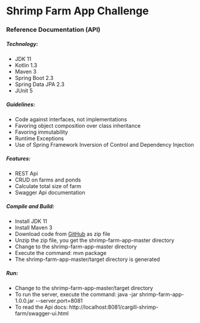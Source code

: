# Shrimp Farm App Challenge

### Reference Documentation (API)

##### Technology:

* JDK 11
* Kotlin 1.3
* Maven 3
* Spring Boot 2.3
* Spring Data JPA 2.3
* JUnit 5

##### Guidelines:

* Code against interfaces, not implementations
* Favoring object composition over class inheritance
* Favoring immutability
* Runtime Exceptions
* Use of Spring Framework Inversion of Control and Dependency Injection  

##### Features:

* REST Api
* CRUD on farms and ponds
* Calculate total size of farm
* Swagger Api documentation

##### Compile and Build:

* Install JDK 11
* Install Maven 3
* Download code from [GitHub](https://github.com/migueleinsz4/shrimp-farm-app) as zip file
* Unzip the zip file, you get the shrimp-farm-app-master directory
* Change to the shrimp-farm-app-master directory 
* Execute the command: mvn package
* The shrimp-farm-app-master/target directory is generated

##### Run:

* Change to the shrimp-farm-app-master/target directory
* To run the server, execute the command: java -jar shrimp-farm-app-1.0.0.jar --server.port=8081
* To read the Api docs: http://localhost:8081/cargill-shrimp-farm/swagger-ui.html